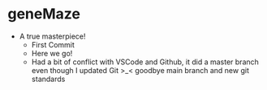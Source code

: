 # geneMaze

- A true masterpiece!
    - First Commit
    - Here we go!
    - Had a bit of conflict with VSCode and Github, it did a master branch even though I updated Git >_< goodbye main branch and new git standards
